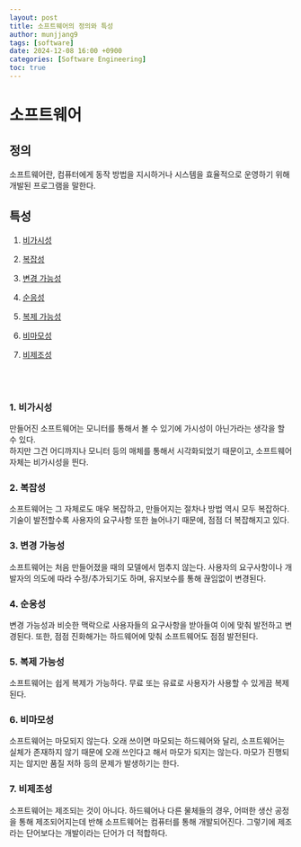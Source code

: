 ```yaml
---
layout: post
title: 소프트웨어의 정의와 특성
author: munjjang9
tags: [software]
date: 2024-12-08 16:00 +0900
categories: [Software Engineering]
toc: true
---
```


# 소프트웨어

## 정의

소프트웨어란, 컴퓨터에게 동작 방법을 지시하거나 시스템을 효율적으로 운영하기 위해 개발된 프로그램을 말한다. 

## 특성

1. [비가시성](https://munjjang9.github.io/software%20engineering/2024/12/08/TK-Software/#1-%EB%B9%84%EA%B0%80%EC%8B%9C%EC%84%B1)

2. [복잡성](https://munjjang9.github.io/software%20engineering/2024/12/08/TK-Software/#2-%EB%B3%B5%EC%9E%A1%EC%84%B1)

3. [변경 가능성](https://munjjang9.github.io/software%20engineering/2024/12/08/TK-Software/#3-%EB%B3%80%EA%B2%BD-%EA%B0%80%EB%8A%A5%EC%84%B1)

4. [순응성](https://munjjang9.github.io/software%20engineering/2024/12/08/TK-Software/#4-%EC%88%9C%EC%9D%91%EC%84%B1)

5. [복제 가능성](https://munjjang9.github.io/software%20engineering/2024/12/08/TK-Software/#5-%EB%B3%B5%EC%A0%9C-%EA%B0%80%EB%8A%A5%EC%84%B1)

6. [비마모성](https://munjjang9.github.io/software%20engineering/2024/12/08/TK-Software/#6-%EB%B9%84%EB%A7%88%EB%AA%A8%EC%84%B1)

7. [비제조성](https://munjjang9.github.io/software%20engineering/2024/12/08/TK-Software/#7-%EB%B9%84%EC%A0%9C%EC%A1%B0%EC%84%B1)

<br>
<br>

### 1. 비가시성

만들어진 소프트웨어는 모니터를 통해서 볼 수 있기에 가시성이 아닌가라는 생각을 할 수 있다.    
하지만 그건 어디까지나 모니터 등의 매체를 통해서 시각화되었기 때문이고, 소프트웨어 자체는 비가시성을 띈다.

### 2. 복잡성

소프트웨어는 그 자체로도 매우 복잡하고, 만들어지는 절차나 방법 역시 모두 복잡하다. 기술이 발전할수록 사용자의 요구사항 또한 늘어나기 때문에, 점점 더 복잡해지고 있다.

### 3. 변경 가능성

소프트웨어는 처음 만들어졌을 때의 모델에서 멈추지 않는다. 사용자의 요구사항이나 개발자의 의도에 따라 수정/추가되기도 하며, 유지보수를 통해 끊임없이 변경된다.

### 4. 순응성

변경 가능성과 비슷한 맥락으로 사용자들의 요구사항을 받아들여 이에 맞춰 발전하고 변경된다. 또한, 점점 진화해가는 하드웨어에 맞춰 소프트웨어도 점점 발전된다.

### 5. 복제 가능성

소프트웨어는 쉽게 복제가 가능하다. 무료 또는 유료로 사용자가 사용할 수 있게끔 복제된다.

### 6. 비마모성

소프트웨어는 마모되지 않는다. 오래 쓰이면 마모되는 하드웨어와 달리, 소프트웨어는 실체가 존재하지 않기 때문에 오래 쓰인다고 해서 마모가 되지는 않는다. 마모가 진행되지는 않지만 품질 저하 등의 문제가 발생하기는 한다.

### 7. 비제조성

소프트웨어는 제조되는 것이 아니다. 하드웨어나 다른 물체들의 경우, 어떠한 생산 공정을 통해 제조되어지는데 반해 소프트웨어는 컴퓨터를 통해 개발되어진다. 그렇기에 제조라는 단어보다는 개발이라는 단어가 더 적합하다.


